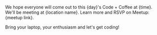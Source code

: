 We hope everyone will come out to this {day}'s Code + Coffee at {time}. We'll be meeting at {location name}. Learn more and RSVP on Meetup:  {meetup link}.

Bring your laptop, your enthusiasm and let's get coding!
